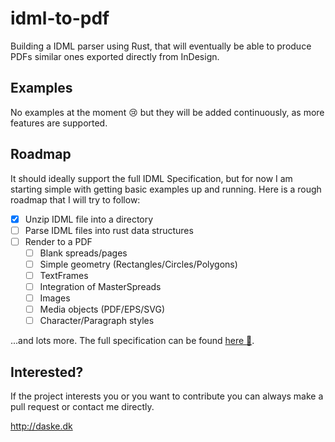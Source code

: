 # idml-to-pdf
Building a IDML parser using Rust, that will eventually be able to produce PDFs similar ones exported directly from InDesign.

## Examples
No examples at the moment 😢 but they will be added continuously, as more features are supported. 

## Roadmap
It should ideally support the full IDML Specification, but for now I am starting simple with getting basic examples up and running. 
Here is a rough roadmap that I will try to follow:

- [x] Unzip IDML file into a directory
- [ ] Parse IDML files into rust data structures
- [ ] Render to a PDF
  - [ ] Blank spreads/pages
  - [ ] Simple geometry (Rectangles/Circles/Polygons)
  - [ ] TextFrames 
  - [ ] Integration of MasterSpreads
  - [ ] Images
  - [ ] Media objects (PDF/EPS/SVG)
  - [ ] Character/Paragraph styles

...and lots more. The full specification can be found [here 📖](https://wwwimages.adobe.com/content/dam/acom/en/devnet/indesign/sdk/cs6/idml/idml-specification.pdf). 

## Interested?
If the project interests you or you want to contribute you can always make a pull request or contact me directly.

http://daske.dk
  
